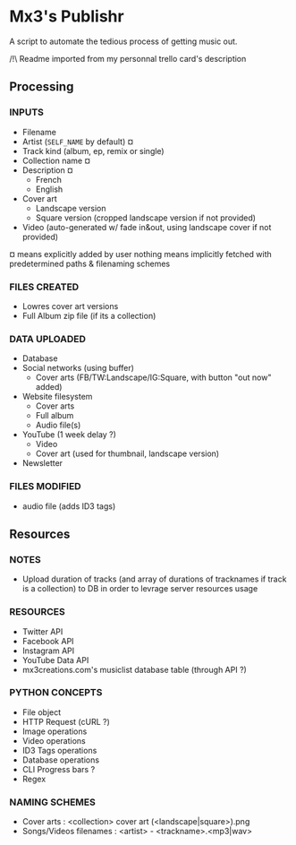 # Mx3's Publishr
A script to automate the tedious process of getting music out.

/!\\ Readme imported from my personnal trello card's description

## Processing

### INPUTS
- Filename
- Artist (`SELF_NAME` by default) ¤
- Track kind (album, ep, remix or single)
- Collection name ¤
- Description ¤
  - French
  - English
- Cover art 
  - Landscape version
  - Square version (cropped landscape version if not provided)
- Video (auto-generated w/ fade in&out, using landscape cover if not provided)

¤ means explicitly added by user
nothing means implicitly fetched with predetermined paths & filenaming schemes

### FILES CREATED
- Lowres cover art versions
- Full Album zip file (if its a collection)

### DATA UPLOADED
- Database
- Social networks (using buffer)
  - Cover arts (FB/TW:Landscape/IG:Square, with button "out now" added)
- Website filesystem
  - Cover arts 
  - Full album
  - Audio file(s)
- YouTube (1 week delay ?)
  - Video
  - Cover art (used for thumbnail, landscape version)
- Newsletter

### FILES MODIFIED
- audio file (adds ID3 tags)

## Resources

### NOTES
- Upload duration of tracks (and array of durations of tracknames if track is a collection) to DB in order to levrage server resources usage

### RESOURCES
- Twitter API
- Facebook API
- Instagram API
- YouTube Data API
- mx3creations.com's musiclist database table (through API ?)

### PYTHON CONCEPTS
- File object
- HTTP Request (cURL ?)
- Image operations
- Video operations
- ID3 Tags operations
- Database operations
- CLI Progress bars ?
- Regex

### NAMING SCHEMES
- Cover arts : \<collection\> cover art (\<landscape|square\>).png
- Songs/Videos filenames : \<artist\> - \<trackname\>.\<mp3|wav\>